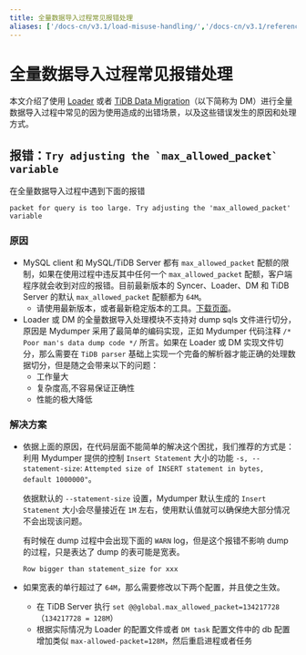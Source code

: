 ```yaml
---
title: 全量数据导入过程常见报错处理
aliases: ['/docs-cn/v3.1/load-misuse-handling/','/docs-cn/v3.1/reference/tools/error-case-handling/load-misuse-handling/']
---
```


# 全量数据导入过程常见报错处理

本文介绍了使用 [Loader](/loader-overview.md) 或者 [TiDB Data Migration](https://pingcap.com/docs-cn/tidb-data-migration/stable/overview/)（以下简称为 DM）进行全量数据导入过程中常见的因为使用造成的出错场景，以及这些错误发生的原因和处理方式。

## 报错：```Try adjusting the `max_allowed_packet` variable```

在全量数据导入过程中遇到下面的报错

```
packet for query is too large. Try adjusting the 'max_allowed_packet' variable
```

### 原因

* MySQL client 和 MySQL/TiDB Server 都有 `max_allowed_packet` 配额的限制，如果在使用过程中违反其中任何一个 `max_allowed_packet` 配额，客户端程序就会收到对应的报错。目前最新版本的 Syncer、Loader、DM 和 TiDB Server 的默认 `max_allowed_packet` 配额都为 `64M`。
    * 请使用最新版本，或者最新稳定版本的工具。[下载页面](/download-ecosystem-tools.md)。
* Loader 或 DM 的全量数据导入处理模块不支持对 dump sqls 文件进行切分，原因是 Mydumper 采用了最简单的编码实现，正如 Mydumper 代码注释 `/* Poor man's data dump code */` 所言。如果在 Loader 或 DM 实现文件切分，那么需要在 `TiDB parser` 基础上实现一个完备的解析器才能正确的处理数据切分，但是随之会带来以下的问题：
    * 工作量大
    * 复杂度高,不容易保证正确性
    * 性能的极大降低

### 解决方案

* 依据上面的原因，在代码层面不能简单的解决这个困扰，我们推荐的方式是：利用 Mydumper 提供的控制 `Insert Statement` 大小的功能 `-s, --statement-size`: `Attempted size of INSERT statement in bytes, default 1000000"`。

    依据默认的 `--statement-size` 设置，Mydumper 默认生成的 `Insert Statement` 大小会尽量接近在 `1M` 左右，使用默认值就可以确保绝大部分情况不会出现该问题。

    有时候在 dump 过程中会出现下面的 `WARN` log，但是这个报错不影响 dump 的过程，只是表达了 dump 的表可能是宽表。

    ```
    Row bigger than statement_size for xxx
    ```

* 如果宽表的单行超过了 `64M`，那么需要修改以下两个配置，并且使之生效。
    * 在 TiDB Server 执行 `set @@global.max_allowed_packet=134217728` （`134217728 = 128M`）
    * 根据实际情况为 Loader 的配置文件或者 `DM task` 配置文件中的 db 配置增加类似 `max-allowed-packet=128M`，然后重启进程或者任务

